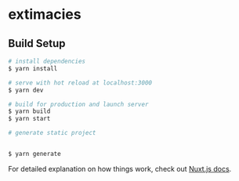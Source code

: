 # extimacies

## Build Setup

```bash
# install dependencies
$ yarn install

# serve with hot reload at localhost:3000
$ yarn dev

# build for production and launch server
$ yarn build
$ yarn start

# generate static project


$ yarn generate
```

For detailed explanation on how things work, check out [Nuxt.js docs](https://nuxtjs.org).
